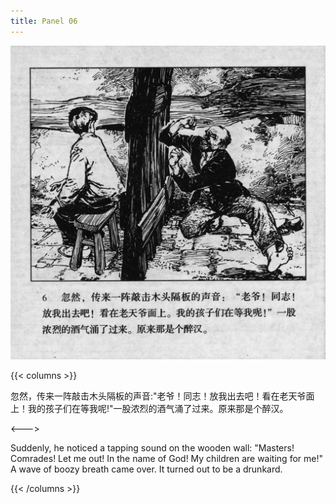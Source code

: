```yaml
---
title: Panel 06
---
```


![biao page](./../../../images/biao/seifert0726_biao_0010_006.jpg)

{{< columns >}}

忽然，传来一阵敲击木头隔板的声音:"老爷！同志！放我出去吧！看在老天爷面上！我的孩子们在等我呢!"一股浓烈的酒气涌了过来。原来那是个醉汉。

<--->

Suddenly, he noticed a tapping sound on the wooden wall: "Masters! Comrades! Let me out! In the name of God! My children are waiting for me!" A wave of boozy breath came over. It turned out to be a drunkard.

{{< /columns >}}